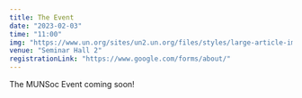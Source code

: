 ```yaml
---
title: The Event
date: "2023-02-03"
time: "11:00"
img: "https://www.un.org/sites/un2.un.org/files/styles/large-article-image-style-16-9/public/2019/11/model_un_guide.jpg?itok=-Rz0iX0X&c=cd5683096650446b56197d5f0ab429a4"
venue: "Seminar Hall 2"
registrationLink: "https://www.google.com/forms/about/"
---
```


The MUNSoc Event coming soon!